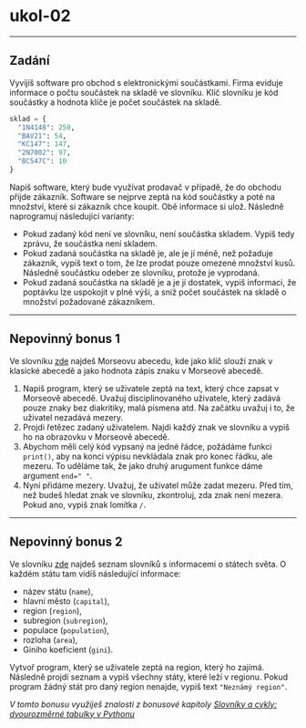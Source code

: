 # ukol-02

---

## Zadání

Vyvíjíš software pro obchod s elektronickými součástkami. Firma eviduje informace
o počtu součástek na skladě ve slovníku. Klíč slovníku je kód součástky a hodnota klíče je
počet součástek na skladě.

```python
sklad = {
  "1N4148": 250,
  "BAV21": 54,
  "KC147": 147,
  "2N7002": 97,
  "BC547C": 10
}
```

Napiš software, který bude využívat prodavač v případě, že do obchodu přijde zákazník.
Software se nejprve zeptá na kód součástky a poté na množství, které si zákazník
chce koupit. Obě informace si ulož. Následně naprogramuj následující varianty:

* Pokud zadaný kód není ve slovníku, není součástka skladem. Vypiš tedy zprávu, že součástka není skladem.
* Pokud zadaná součástka na skladě je, ale je jí méně, než požaduje zákazník, vypiš text o tom, že lze prodat pouze omezené množství kusů. Následně součástku odeber ze slovníku, protože je vyprodaná.
* Pokud zadaná součástka na skladě je a je jí dostatek, vypiš informaci, že poptávku lze uspokojit v plné výši, a sniž počet součástek na skladě o množství požadované zákazníkem.

---

## Nepovinný bonus 1
Ve slovníku [zde](./morseovka.py) najdeš Morseovu abecedu, kde jako klíč slouží znak v klasické abecedě a jako hodnota zápis znaku v Morseově abecedě.

1. Napiš program, který se uživatele zeptá na text, který chce zapsat v Morseově abecedě. Uvažuj disciplinovaného uživatele, který zadává pouze znaky bez diakritiky, malá písmena atd. Na začátku uvažuj i to, že uživatel nezadává mezery.
1. Projdi řetězec zadaný uživatelem. Najdi každý znak ve slovníku a vypiš ho na obrazovku v Morseově abecedě.
1. Abychom měli celý kód vypsaný na jedné řádce, požádáme funkci `print()`, aby na konci výpisu nevkládala znak pro konec řádku, ale mezeru. To uděláme tak, že jako druhý arugument funkce dáme argument `end=" "`.
1. Nyní přidáme mezery. Uvažuj, že uživatel může zadat mezeru. Před tím, než budeš hledat znak ve slovníku, zkontroluj, zda znak není mezera. Pokud ano, vypiš znak lomítka `/`.

---

## Nepovinný bonus 2
Ve slovníku [zde](./staty.py) najdeš seznam slovníků s informacemi o státech světa. O každém státu tam vidíš následující
informace:

* název státu (`name`),
* hlavní město (`capital`),
* region (`region`),
* subregion (`subregion`),
* populace (`population`),
* rozloha (`area`),
* Giniho koeficient (`gini`).

Vytvoř program, který se uživatele zeptá na region, který ho zajímá. Následně projdi seznam a vypiš všechny státy, které leží v regionu. Pokud program žádný stát pro daný region nenajde, vypiš text `"Neznámý region"`.

_V tomto bonusu využiješ znalosti z bonusové kapitoly [Slovníky a cykly: dvourozměrné tabulky v Pythonu](https://kodim.cz/kurzy/uvod-do-progr-2/uvod-do-programovani-2/slovniky/dvourozmerne-tabulky)_